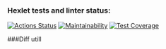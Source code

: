 ### Hexlet tests and linter status:
[![Actions Status](https://github.com/ZorgIT/java-project-71/actions/workflows/hexlet-check.yml/badge.svg)](https://github.com/ZorgIT/java-project-71/actions)
[![Maintainability](https://api.codeclimate.com/v1/badges/2c94bb5d0ecb57006bc6/maintainability)](https://codeclimate.com/github/ZorgIT/java-project-71/maintainability)
[![Test Coverage](https://api.codeclimate.com/v1/badges/2c94bb5d0ecb57006bc6/test_coverage)](https://codeclimate.com/github/ZorgIT/java-project-71/test_coverage)


###Diff utill